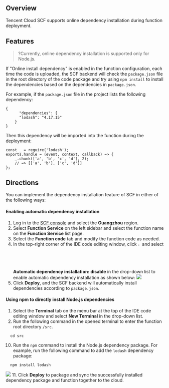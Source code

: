 ## Overview

Tencent Cloud SCF supports online dependency installation during function deployment.

## Features

>?Currently, online dependency installation is supported only for Node.js.

If "Online install dependency" is enabled in the function configuration, each time the code is uploaded, the SCF backend will check the `package.json` file in the root directory of the code package and try using `npm install` to install the dependencies based on the dependencies in `package.json`.

For example, if the `package.json` file in the project lists the following dependency:

```
{
      "dependencies": {
      "lodash": "4.17.15"
    }
}
```



Then this dependency will be imported into the function during the deployment:

```
const _ = require('lodash');
exports.handle = (event, context, callback) => {
    _.chunk(['a', 'b', 'c', 'd'], 2);
    // => [['a', 'b'], ['c', 'd']]
};
```

## Directions

You can implement the dependency installation feature of SCF in either of the following ways:

#### Enabling automatic dependency installation

1. Log in to the [SCF console](https://console.cloud.tencent.com/scf/index) and select the **Guangzhou** region.
2. Select **Function Service** on the left sidebar and select the function name on the **Function Service** list page.
3. Select the **Function code** tab and modify the function code as needed.
4. In the top-right corner of the IDE code editing window, click **<img src="https://main.qcloudimg.com/raw/2b9a01a346ba19c9050c6c160ec54f48.jpg" width="2%"></img>** and select **Automatic dependency installation: disable** in the drop-down list to enable automatic dependency installation as shown below:
![](https://main.qcloudimg.com/raw/a6e558badfef96cbbcc85bbe31a11b16.png)
5. Click **Deploy**, and the SCF backend will automatically install dependencies according to `package.json`.

#### Using npm to directly install Node.js dependencies
1. Select the **Terminal** tab on the menu bar at the top of the IDE code editing window and select **New Terminal** in the drop-down list.
2. Run the following command in the opened terminal to enter the function root directory `/src`.
``` plaintext
  cd src
```
10. Run the `npm` command to install the Node.js dependency package. For example, run the following command to add the `lodash` dependency package:
``` plaintext
  npm install lodash
```
![](https://main.qcloudimg.com/raw/530d6878c6d9711045a4cac6c9000071.png)
11. Click **Deploy** to package and sync the successfully installed dependency package and function together to the cloud.

